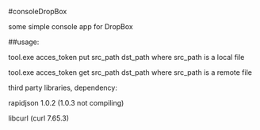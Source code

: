 #consoleDropBox

some simple console app for DropBox

##usage:

tool.exe acces_token put src_path dst_path
where src_path is a local file

tool.exe acces_token get src_path dst_path
where src_path is a remote file


third party libraries, dependency:

rapidjson 1.0.2 (1.0.3 not compiling)

libcurl (curl 7.65.3)
